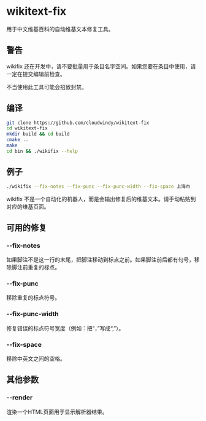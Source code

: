 # wikitext-fix

用于中文维基百科的自动维基文本修复工具。

## 警告

wikifix 还在开发中，请不要批量用于条目名字空间。如果您要在条目中使用，请一定在提交编辑前检查。

不当使用此工具可能会招致封禁。

## 编译

```sh
git clone https://github.com/cloudwindy/wikitext-fix
cd wikitext-fix
mkdir build && cd build
cmake ..
make
cd bin && ./wikifix --help
```

## 例子

```sh
./wikifix --fix-notes --fix-punc --fix-punc-width --fix-space 上海市
```

wikifix 不是一个自动化的机器人，而是会输出修复后的维基文本。请手动粘贴到对应的维基页面。

## 可用的修复

### --fix-notes

如果脚注不是这一行的末尾，把脚注移动到标点之前。如果脚注前后都有句号，移除脚注前重复的标点。

### --fix-punc

移除重复的标点符号。

### --fix-punc-width

修复错误的标点符号宽度（例如：把“，”写成“,”）。

### --fix-space

移除中英文之间的空格。

## 其他参数

### --render

渲染一个HTML页面用于显示解析器结果。